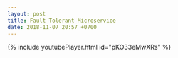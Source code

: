 ```yaml
---
layout: post
title: Fault Tolerant Microservice
date: 2018-11-07 20:57 +0700
---
```

{% include youtubePlayer.html id="pKO33eMwXRs" %}
